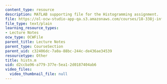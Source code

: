 ```yaml
---
content_type: resource
description: MATLAB supporting file for the Histogramming assignment.
file: https://ol-ocw-studio-app-qa.s3.amazonaws.com/courses/18-338j-infinite-random-matrix-theory-fall-2004/d2ccba96a779377e5ea12d0187404ab6_histn.m
file_type: text/plain
learning_resource_types:
- Lecture Notes
ocw_type: OCWFile
parent_title: Lecture Notes
parent_type: CourseSection
parent_uid: c32406dc-7a0a-88bc-244c-de436ae34539
resourcetype: Other
title: histn.m
uid: d2ccba96-a779-377e-5ea1-2d0187404ab6
video_files:
  video_thumbnail_file: null
---
```

